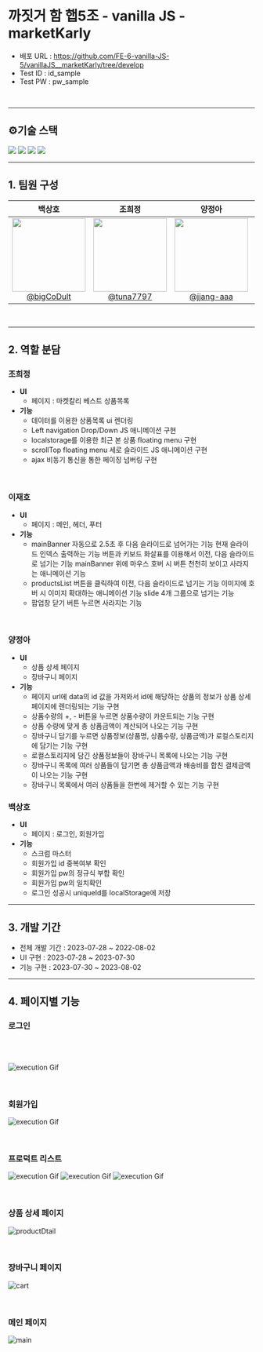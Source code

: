 # 까짓거 함 햅5조 - vanilla JS - marketKarly

- 배포 URL : https://github.com/FE-6-vanilla-JS-5/vanillaJS__marketKarly/tree/develop
- Test ID : id_sample
- Test PW : pw_sample

<br>

---

## ⚙️기술 스택
<img src="https://img.shields.io/badge/html5-E34F26?style=for-the-badge&logo=html5&logoColor=white"> 
<img src="https://img.shields.io/badge/css-1572B6?style=for-the-badge&logo=css3&logoColor=white">
<img src="https://img.shields.io/badge/tailwindcss-%2306B6D4?style=for-the-badge&logo=tailwindcss&logoColor=white">
<img src="https://img.shields.io/badge/javascript-%23F7DF1E?style=for-the-badge&logo=javascript&logoColor=white">


---


## 1. 팀원 구성

<div align="center">

|                                                     **백상호**                                                     |                                                    **조희정**                                                    |                                                     **양정아**                                                      |                                                  **이재호**                                                   |
| :----------------------------------------------------------------------------------------------------------------: | :--------------------------------------------------------------------------------------------------------------: | :-----------------------------------------------------------------------------------------------------------------: | :-----------------------------------------------------------------------------------------------------------: |
| [<img src="./client/assets/Penguin/Skipper.jpg" height=150 width=150> <br/> @bigCoDult](https://github.com/bigCoDult) | [<img src="./client/assets/Penguin/private.jpg" height=150 width=150> <br/> @tuna7797](https://github.com/tuna7797) | [<img src="./client/assets/Penguin/Kowalski.jpg" height=150 width=150> <br/> @jjang-aaa](https://github.com/jjang-aaa) | [<img src="./client/assets/Penguin/rico.jpg" height=150 width=150> <br/> @ewsn0825](https://github.com/ewsn0825) |

</div>

<br>

---

## 2. 역할 분담

### 조희정

- **UI**
  - 페이지 : 마켓칼리 베스트 상품목록
- **기능**
  - 데이터를 이용한 상품목록 ui 렌더링
  - Left navigation Drop/Down JS 애니메이션 구현
  - localstorage를 이용한 최근 본 상품 floating menu 구현
  - scrollTop floating menu 세로 슬라이드 JS 애니메이션 구현
  - ajax 비동기 통신을 통한 페이징 넘버링 구현

<br>
    
### 이재호

- **UI**
  - 페이지 : 메인, 헤더, 푸터
- **기능**
  - mainBanner
    자동으로 2.5초 후 다음 슬라이드로 넘어가는 기능
    현재 슬라이드 인덱스 출력하는 기능
    버튼과 키보드 화살표를 이용해서 이전, 다음 슬라이드로 넘기는 기능
    mainBanner 위에 마우스 호버 시 버튼 천천히 보이고 사라지는 애니메이션 기능
  - productsList
    버튼을 클릭하여 이전, 다음 슬라이드로 넘기는 기능
    이미지에 호버 시 이미지 확대하는 애니메이션 기능
    slide 4개 그룹으로 넘기는 기능
  - 팝업창
    닫기 버튼 누르면 사라지는 기능

<br>

### 양정아

- **UI**
  - 상품 상세 페이지
  - 장바구니 페이지
- **기능**
  - 페이지 url에 data의 id 값을 가져와서 id에 해당하는 상품의 정보가 상품 상세 페이지에 렌더링되는 기능 구현
  - 상품수량의 +, - 버튼을 누르면 상품수량이 카운트되는 기능 구현
  - 상품 수량에 맞게 총 상품금액이 계산되어 나오는 기능 구현
  - 장바구니 담기를 누르면 상품정보(상품명, 상품수량, 상품금액)가 로컬스토리지에 담기는 기능 구현
  - 로컬스토리지에 담긴 상품정보들이 장바구니 목록에 나오는 기능 구현
  - 장바구니 목록에 여러 상품들이 담기면 총 상품금액과 배송비를 합친 결제금액이 나오는 기능 구현
  - 장바구니 목록에서 여러 상품들을 한번에 제거할 수 있는 기능 구현
    <br>

### 백상호

- **UI**
  - 페이지 : 로그인, 회원가입
- **기능**
  - 스크럼 마스터
  - 회원가입 id 중복여부 확인
  - 회원가입 pw의 정규식 부합 확인
  - 회원가입 pw의 일치확인
  - 로그인 성공시 uniqueId를 localStorage에 저장


---

## 3. 개발 기간

- 전체 개발 기간 : 2023-07-28 ~ 2022-08-02
- UI 구현 : 2023-07-28 ~ 2023-07-30
- 기능 구현 : 2023-07-30 ~ 2023-08-02

---

## 4. 페이지별 기능

### 로그인

<br>
<br>

![execution Gif](./client/assets/images/executionGif/login.gif)

<br>

### 회원가입

![execution Gif](./client/assets/images/executionGif/register.gif)

<br>

### 프로덕트 리스트

![execution Gif](./client/assets/images/executionGif/nav.gif)
![execution Gif](./client/assets/images/executionGif/paging.gif)
![execution Gif](./client/assets/images/executionGif/floating_menu.gif)

<br>

### 상품 상세 페이지

![productDtail](https://github.com/FE-6-vanilla-JS-5/vanillaJS__marketKarly/assets/131199065/793a9810-bb1d-4f59-9b3e-9428a9bc8f99)

<br>

### 장바구니 페이지

![cart](https://github.com/FE-6-vanilla-JS-5/vanillaJS__marketKarly/assets/131199065/bf2c9e2e-0577-49bc-a6fc-7ff9c9fc068c)

<br>

### 메인 페이지

![main](./client/assets/Penguin/main.gif)
